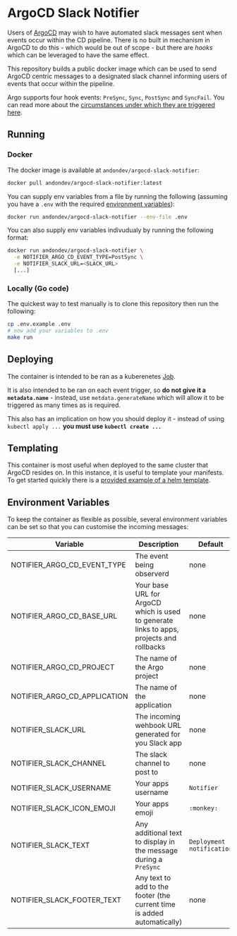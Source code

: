 # ArgoCD Slack Notifier

Users of [ArgoCD](https://github.com/argoproj/argo-cd/) may wish to have automated slack messages sent when events occur within the CD pipeline. There is no built in mechanism in ArgoCD to do this - which would be out of scope - but there are _hooks_ which can be leveraged to have the same effect.

This repository builds a public docker image which can be used to send ArgoCD centric messages to a designated slack channel informing users of events that occur within the pipeline.

Argo supports four hook events: `PreSync`, `Sync`, `PostSync` and `SyncFail`. You can read more about the [circumstances under which they are triggered here](https://argoproj.github.io/argo-cd/user-guide/resource_hooks).

## Running

### Docker

The docker image is available at `andondev/argocd-slack-notifier`:

```bash
docker pull andondev/argocd-slack-notifier:latest
```

You can supply env variables from a file by running the following (assuming you have a `.env` with the required [environment variables](#environment-variables)):

```bash
docker run andondev/argocd-slack-notifier --env-file .env
```

You can also supply env variables indivudualy by running the following format:

```bash
docker run andondev/argocd-slack-notifier \
  -e NOTIFIER_ARGO_CD_EVENT_TYPE=PostSync \
  -e NOTIFIER_SLACK_URL=<SLACK_URL>
  [...]
```

### Locally (Go code)

The quickest way to test manually is to clone this repository then run the following:

```bash
cp .env.example .env
# now add your variables to .env
make run
```

## Deploying

The container is intended to be ran as a kuberenetes [Job](https://kubernetes.io/docs/concepts/workloads/controllers/jobs-run-to-completion/).

It is also intended to be ran on each event trigger, so **do not give it a `metadata.name`** - instead, use `metdata.generateName` which will allow it to be triggered as many times as is required.

This also has an implication on how you should deploy it - instead of using `kubectl apply ...` **you must use `kubectl create ...`**

## Templating

This container is most useful when deployed to the same cluster that ArgoCD resides on. In this instance, it is useful to template your manifests. To get started quickly there is a [provided example of a helm template](/examples/helm/).

## Environment Variables

To keep the container as flexible as possible, several environment variables can be set so that you can customise the incoming messages:

Variable | Description | Default | Required
-------- | ----------- | ------- | --------
NOTIFIER_ARGO_CD_EVENT_TYPE | The event being observerd | none | `true`
NOTIFIER_ARGO_CD_BASE_URL | Your base URL for ArgoCD which is used to generate links to apps, projects and rollbacks | none | `true`
NOTIFIER_ARGO_CD_PROJECT | The name of the Argo project | none | `true`
NOTIFIER_ARGO_CD_APPLICATION | The name of the application | none | `true`
NOTIFIER_SLACK_URL | The incoming  wehbook URL generated for you Slack app | none | `true`
NOTIFIER_SLACK_CHANNEL | The slack channel to post to | none | `true`
NOTIFIER_SLACK_USERNAME | Your apps username | `Notifier` | `false`
NOTIFIER_SLACK_ICON_EMOJI | Your apps emoji | `:monkey:` | `false`
NOTIFIER_SLACK_TEXT | Any additional text to display in the message during a `PreSync` | `Deployment notification` | `false`
NOTIFIER_SLACK_FOOTER_TEXT | Any text to add to the footer (the current time is added automatically) | none | `false`
